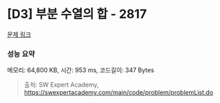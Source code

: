 # [D3] 부분 수열의 합 - 2817 

[문제 링크](https://swexpertacademy.com/main/code/problem/problemDetail.do?contestProbId=AV7IzvG6EksDFAXB) 

### 성능 요약

메모리: 64,800 KB, 시간: 953 ms, 코드길이: 347 Bytes



> 출처: SW Expert Academy, https://swexpertacademy.com/main/code/problem/problemList.do